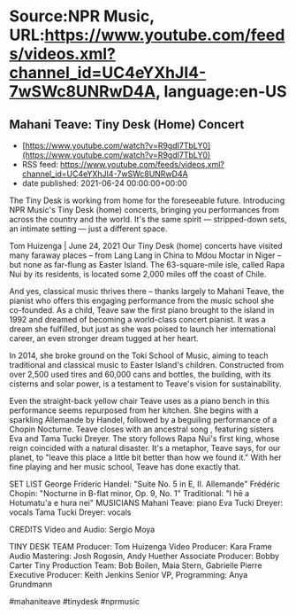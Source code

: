 # Source:NPR Music, URL:https://www.youtube.com/feeds/videos.xml?channel_id=UC4eYXhJI4-7wSWc8UNRwD4A, language:en-US

## Mahani Teave: Tiny Desk (Home) Concert
 - [https://www.youtube.com/watch?v=R9gdI7TbLY0](https://www.youtube.com/watch?v=R9gdI7TbLY0)
 - RSS feed: https://www.youtube.com/feeds/videos.xml?channel_id=UC4eYXhJI4-7wSWc8UNRwD4A
 - date published: 2021-06-24 00:00:00+00:00

The Tiny Desk is working from home for the foreseeable future. Introducing NPR Music's Tiny Desk (home) concerts, bringing you performances from across the country and the world. It's the same spirit — stripped-down sets, an intimate setting — just a different space.

Tom Huizenga | June 24, 2021
Our Tiny Desk (home) concerts have visited many faraway places – from Lang Lang in China to Mdou Moctar in Niger – but none as far-flung as Easter Island. The 63-square-mile isle, called Rapa Nui by its residents, is located some 2,000 miles off the coast of Chile.

And yes, classical music thrives there – thanks largely to Mahani Teave, the pianist who offers this engaging performance from the music school she co-founded. As a child, Teave saw the first piano brought to the island in 1992 and dreamed of becoming a world-class concert pianist. It was a dream she fulfilled, but just as she was poised to launch her international career, an even stronger dream tugged at her heart.

In 2014, she broke ground on the Toki School of Music, aiming to teach traditional and classical music to Easter Island's children. Constructed from over 2,500 used tires and 60,000 cans and bottles, the building, with its cisterns and solar power, is a testament to Teave's vision for sustainability.

Even the straight-back yellow chair Teave uses as a piano bench in this performance seems repurposed from her kitchen. She begins with a sparkling Allemande by Handel, followed by a beguiling performance of a Chopin Nocturne. Teave closes with an ancestral song , featuring sisters Eva and Tama Tucki Dreyer. The story follows Rapa Nui's first king, whose reign coincided with a natural disaster. It's a metaphor, Teave says, for our planet, to "leave this place a little bit better than how we found it." With her fine playing and her music school, Teave has done exactly that.

SET LIST
George Frideric Handel: "Suite No. 5 in E, II. Allemande"
Frédéric Chopin: "Nocturne in B-flat minor, Op. 9, No. 1"
Traditional: "I hē a Hotumatu'a e hura nei"
MUSICIANS
Mahani Teave: piano
Eva Tucki Dreyer: vocals
Tama Tucki Dreyer: vocals

CREDITS
Video and Audio: Sergio Moya

TINY DESK TEAM
Producer: Tom Huizenga
Video Producer: Kara Frame
Audio Mastering: Josh Rogosin, Andy Huether
Associate Producer: Bobby Carter
Tiny Production Team: Bob Boilen, Maia Stern, Gabrielle Pierre
Executive Producer: Keith Jenkins
Senior VP, Programming: Anya Grundmann

#mahaniteave #tinydesk #nprmusic

